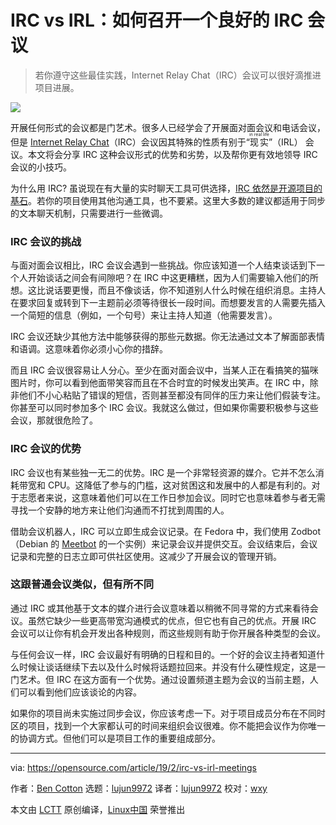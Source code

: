 [#]: collector: (lujun9972)
[#]: translator: (lujun9972)
[#]: reviewer: (wxy)
[#]: publisher: (wxy)
[#]: url: (https://linux.cn/article-10670-1.html)
[#]: subject: (IRCvsIRL:HowtorunagoodIRCmeeting)
[#]: via: (https://opensource。com/article/19/2/irc-vs-irl-meetings)
[#]: author: (Ben Cotton https://opensource.com/users/bcotton)

IRC vs IRL：如何召开一个良好的 IRC 会议
======

> 若你遵守这些最佳实践，Internet Relay Chat（IRC）会议可以很好滴推进项目进展。

![](https://opensource.com/sites/default/files/styles/image-full-size/public/lead-images/BUSINESS_community_1.png?itok=rT7EdN2m)

开展任何形式的会议都是门艺术。很多人已经学会了开展面对面会议和电话会议，但是 [Internet Relay Chat][1]（IRC）会议因其特殊的性质有别于“<ruby>现实<rt>in real life</rt></ruby>”（IRL） 会议。本文将会分享 IRC 这种会议形式的优势和劣势，以及帮你更有效地领导 IRC 会议的小技巧。

为什么用 IRC? 虽说现在有大量的实时聊天工具可供选择，[IRC 依然是开源项目的基石][2]。若你的项目使用其他沟通工具，也不要紧。这里大多数的建议都适用于同步的文本聊天机制，只需要进行一些微调。

### IRC 会议的挑战

与面对面会议相比，IRC 会议会遇到一些挑战。你应该知道一个人结束谈话到下一个人开始谈话之间会有间隙吧？在 IRC 中这更糟糕，因为人们需要输入他们的所想。这比说话要更慢，而且不像谈话，你不知道别人什么时候在组织消息。主持人在要求回复或转到下一主题前必须等待很长一段时间。而想要发言的人需要先插入一个简短的信息（例如，一个句号）来让主持人知道（他需要发言）。

IRC 会议还缺少其他方法中能够获得的那些元数据。你无法通过文本了解面部表情和语调。这意味着你必须小心你的措辞。

而且 IRC 会议很容易让人分心。至少在面对面会议中，当某人正在看搞笑的猫咪图片时，你可以看到他面带笑容而且在不合时宜的时候发出笑声。在 IRC 中，除非他们不小心粘贴了错误的短信，否则甚至都没有同伴的压力来让他们假装专注。你甚至可以同时参加多个 IRC 会议。我就这么做过，但如果你需要积极参与这些会议，那就很危险了。

### IRC 会议的优势

IRC 会议也有某些独一无二的优势。IRC 是一个非常轻资源的媒介。它并不怎么消耗带宽和 CPU。这降低了参与的门槛，这对贫困这和发展中的人都是有利的。对于志愿者来说，这意味着他们可以在工作日参加会议。同时它也意味着参与者无需寻找一个安静的地方来让他们沟通而不打扰到周围的人。

借助会议机器人，IRC 可以立即生成会议记录。在 Fedora 中，我们使用 Zodbot（Debian 的 [Meetbot][3] 的一个实例）来记录会议并提供交互。会议结束后，会议记录和完整的日志立即可供社区使用。这减少了开展会议的管理开销。

### 这跟普通会议类似，但有所不同

通过 IRC 或其他基于文本的媒介进行会议意味着以稍微不同寻常的方式来看待会议。虽然它缺少一些更高带宽沟通模式的优点，但它也有自己的优点。开展 IRC 会议可以让你有机会开发出各种规则，而这些规则有助于你开展各种类型的会议。

与任何会议一样，IRC 会议最好有明确的日程和目的。一个好的会议主持者知道什么时候让谈话继续下去以及什么时候将话题拉回来。并没有什么硬性规定，这是一门艺术。但 IRC 在这方面有一个优势。通过设置频道主题为会议的当前主题，人们可以看到他们应该谈论的内容。

如果你的项目尚未实施过同步会议，你应该考虑一下。对于项目成员分布在不同时区的项目，找到一个大家都认可的时间来组织会议很难。你不能把会议作为你唯一的协调方式。但他们可以是项目工作的重要组成部分。

--------------------------------------------------------------------------------

via: https://opensource.com/article/19/2/irc-vs-irl-meetings

作者：[Ben Cotton][a]
选题：[lujun9972][b]
译者：[lujun9972](https://github.com/lujun9972)
校对：[wxy](https://github.com/wxy)

本文由 [LCTT](https://github.com/LCTT/TranslateProject) 原创编译，[Linux中国](https://linux.cn/) 荣誉推出

[a]: https://opensource.com/users/bcotton
[b]: https://github.com/lujun9972
[1]: https://en.wikipedia.org/wiki/Internet_Relay_Chat
[2]: https://opensource.com/article/16/6/getting-started-irc
[3]: https://wiki.debian.org/MeetBot
